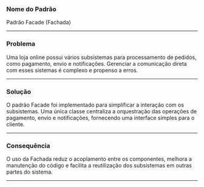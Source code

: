 ### **Nome do Padrão**
Padrão Facade (Fachada)

---

### **Problema**
Uma loja online possui vários subsistemas para processamento de pedidos, como pagamento, envio e notificações. Gerenciar a comunicação direta com esses sistemas é complexo e propenso a erros.

---

### **Solução**
O padrão Facade foi implementado para simplificar a interação com os subsistemas. Uma única classe centraliza a orquestração das operações de pagamento, envio e notificações, fornecendo uma interface simples para o cliente.

---

### **Consequência**
O uso da Fachada reduz o acoplamento entre os componentes, melhora a manutenção do código e facilita a reutilização dos subsistemas em outras partes do sistema.

---

